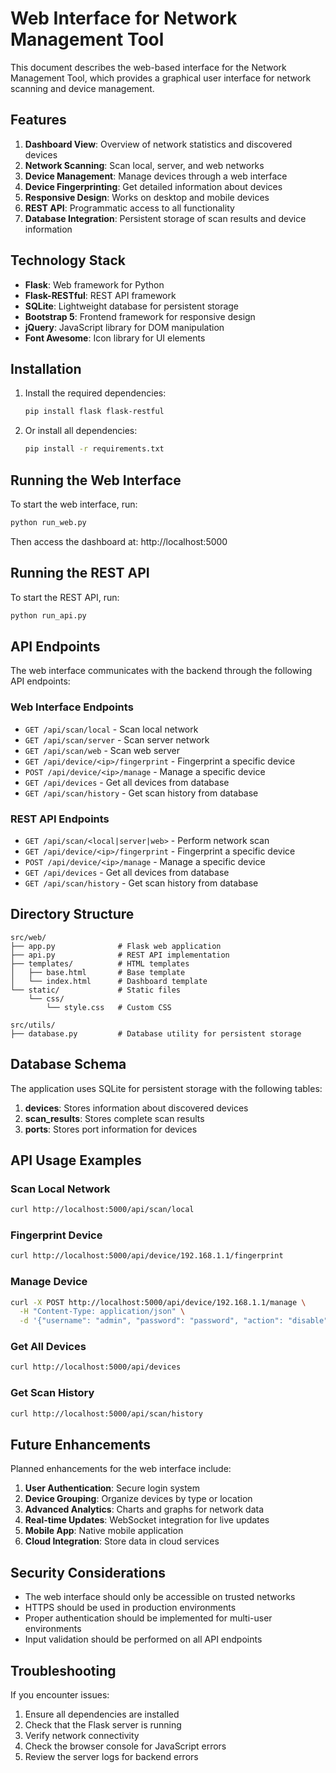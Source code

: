 # Web Interface for Network Management Tool

This document describes the web-based interface for the Network Management Tool, which provides a graphical user interface for network scanning and device management.

## Features

1. **Dashboard View**: Overview of network statistics and discovered devices
2. **Network Scanning**: Scan local, server, and web networks
3. **Device Management**: Manage devices through a web interface
4. **Device Fingerprinting**: Get detailed information about devices
5. **Responsive Design**: Works on desktop and mobile devices
6. **REST API**: Programmatic access to all functionality
7. **Database Integration**: Persistent storage of scan results and device information

## Technology Stack

- **Flask**: Web framework for Python
- **Flask-RESTful**: REST API framework
- **SQLite**: Lightweight database for persistent storage
- **Bootstrap 5**: Frontend framework for responsive design
- **jQuery**: JavaScript library for DOM manipulation
- **Font Awesome**: Icon library for UI elements

## Installation

1. Install the required dependencies:
   ```bash
   pip install flask flask-restful
   ```

2. Or install all dependencies:
   ```bash
   pip install -r requirements.txt
   ```

## Running the Web Interface

To start the web interface, run:
```bash
python run_web.py
```

Then access the dashboard at: http://localhost:5000

## Running the REST API

To start the REST API, run:
```bash
python run_api.py
```

## API Endpoints

The web interface communicates with the backend through the following API endpoints:

### Web Interface Endpoints
- `GET /api/scan/local` - Scan local network
- `GET /api/scan/server` - Scan server network
- `GET /api/scan/web` - Scan web server
- `GET /api/device/<ip>/fingerprint` - Fingerprint a specific device
- `POST /api/device/<ip>/manage` - Manage a specific device
- `GET /api/devices` - Get all devices from database
- `GET /api/scan/history` - Get scan history from database

### REST API Endpoints
- `GET /api/scan/<local|server|web>` - Perform network scan
- `GET /api/device/<ip>/fingerprint` - Fingerprint a specific device
- `POST /api/device/<ip>/manage` - Manage a specific device
- `GET /api/devices` - Get all devices from database
- `GET /api/scan/history` - Get scan history from database

## Directory Structure

```
src/web/
├── app.py              # Flask web application
├── api.py              # REST API implementation
├── templates/          # HTML templates
│   ├── base.html       # Base template
│   └── index.html      # Dashboard template
└── static/             # Static files
    └── css/
        └── style.css   # Custom CSS

src/utils/
├── database.py         # Database utility for persistent storage
```

## Database Schema

The application uses SQLite for persistent storage with the following tables:

1. **devices**: Stores information about discovered devices
2. **scan_results**: Stores complete scan results
3. **ports**: Stores port information for devices

## API Usage Examples

### Scan Local Network
```bash
curl http://localhost:5000/api/scan/local
```

### Fingerprint Device
```bash
curl http://localhost:5000/api/device/192.168.1.1/fingerprint
```

### Manage Device
```bash
curl -X POST http://localhost:5000/api/device/192.168.1.1/manage \
  -H "Content-Type: application/json" \
  -d '{"username": "admin", "password": "password", "action": "disable"}'
```

### Get All Devices
```bash
curl http://localhost:5000/api/devices
```

### Get Scan History
```bash
curl http://localhost:5000/api/scan/history
```

## Future Enhancements

Planned enhancements for the web interface include:

1. **User Authentication**: Secure login system
2. **Device Grouping**: Organize devices by type or location
3. **Advanced Analytics**: Charts and graphs for network data
4. **Real-time Updates**: WebSocket integration for live updates
5. **Mobile App**: Native mobile application
6. **Cloud Integration**: Store data in cloud services

## Security Considerations

- The web interface should only be accessible on trusted networks
- HTTPS should be used in production environments
- Proper authentication should be implemented for multi-user environments
- Input validation should be performed on all API endpoints

## Troubleshooting

If you encounter issues:

1. Ensure all dependencies are installed
2. Check that the Flask server is running
3. Verify network connectivity
4. Check the browser console for JavaScript errors
5. Review the server logs for backend errors
